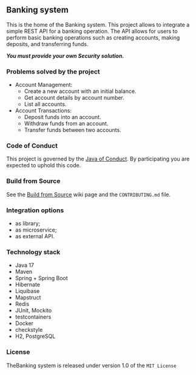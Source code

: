 ## Banking system

This is the home of the Banking system.
This project allows to integrate a simple REST API for a banking operation. The API allows for users to perform basic banking operations such as creating accounts, making deposits, and transferring funds.

**_You must provide your own Security solution._**

### Problems solved by the project
- Account Management:
  - Create a new account with an initial balance.
  - Get account details by account number. 
  - List all accounts.
- Account Transactions:
  - Deposit funds into an account.
  - Withdraw funds from an account.
  - Transfer funds between two accounts.

### Code of Conduct
This project is governed by the [Java of Conduct](https://www.oracle.com/java/technologies/javase/codeconventions-contents.html). By participating you are expected to uphold this code.

### Build from Source
See the [Build from Source](https://github.com/3OMazuruk/banking/wiki/Build-from-Source) wiki page and the `CONTRIBUTING.md` file.

### Integration options
- as library;
- as microservice;
- as external API.

### Technology stack
- Java 17
- Maven
- Spring + Spring Boot
- Hibernate
- Liquibase
- Mapstruct
- Redis
- JUnit, Mockito
- testcontainers
- Docker
- checkstyle
- H2, PostgreSQL

### License
TheBanking system is released under version 1.0 of the `MIT License`